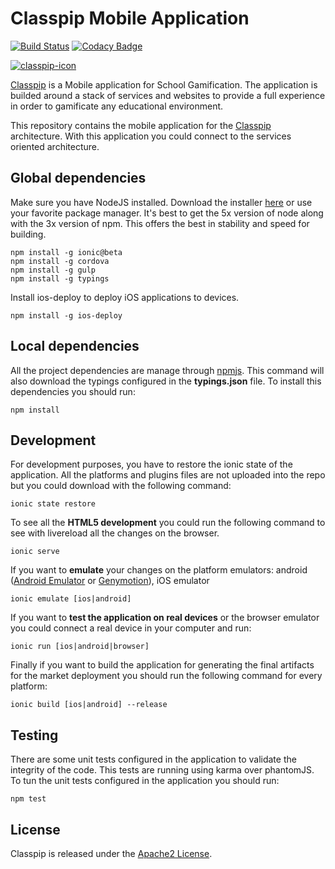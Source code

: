 # Classpip Mobile Application

[![Build Status](https://travis-ci.org/classpip/classpip-mobile.svg?branch=master)](https://travis-ci.org/classpip/classpip-mobile) [![Codacy Badge](https://api.codacy.com/project/badge/Grade/bd643be13e654be1a662a6eea7a43b93)](https://www.codacy.com/app/classpip/classpip-mobile?utm_source=github.com&utm_medium=referral&utm_content=classpip/classpip-mobile&utm_campaign=Badge_Grade)

[![classpip-icon](https://github.com/classpip/classpip/raw/master/resources/icontext-land.png)](http://www.classpip.com/)

[Classpip](https://www.classpip.com) is a Mobile application for School Gamification. The application is builded around a stack of services and websites to provide a full experience in order to gamificate any educational environment.

This repository contains the mobile application for the [Classpip](https://www.classpip.com) architecture. With this application you could connect to the services oriented architecture.

## Global dependencies

Make sure you have NodeJS installed. Download the installer [here](https://nodejs.org/dist/latest-v5.x/) or use your favorite package manager. It's best to get the 5x version of node along with the 3x version of npm. This offers the best in stability and speed for building.

```script
npm install -g ionic@beta
npm install -g cordova
npm install -g gulp
npm install -g typings
```

Install ios-deploy to deploy iOS applications to devices.

```script
npm install -g ios-deploy
```

## Local dependencies

All the project dependencies are manage through [npmjs](https://www.npmjs.com/). This command will also download the typings configured in the __typings.json__ file. To install this dependencies you should run:

```script
npm install
```

## Development

For development purposes, you have to restore the ionic state of the application. All the platforms and plugins files are not uploaded into the repo but you could download with the following command:

```script
ionic state restore
```

To see all the **HTML5 development** you could run the following command to see with livereload all the changes on the browser.

```script
ionic serve
```

If you want to **emulate** your changes on the platform emulators: android ([Android Emulator](https://developer.android.com/studio/run/emulator.html) or [Genymotion](https://www.genymotion.com/)), iOS emulator

```script
ionic emulate [ios|android]
```

If you want to **test the application on real devices** or the browser emulator you could connect a real device in your computer and run:

```script
ionic run [ios|android|browser]
```

Finally if you want to build the application for generating the final artifacts for the market deployment you should run the following command for every platform:

```script
ionic build [ios|android] --release
```

## Testing

There are some unit tests configured in the application to validate the integrity of the code. This tests are running using karma over phantomJS. To tun the unit tests configured in the application you should run:

```script
npm test
```

## License

Classpip is released under the [Apache2 License](https://github.com/classpip/classpip-mobile/blob/master/LICENSE).
